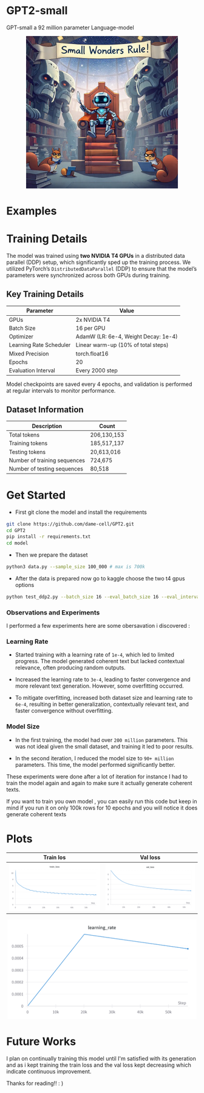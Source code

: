 # GPT2-small
GPT-small a 92 million parameter Language-model   

<p align="center">
  <img src="images/small_ronot.png" alt="cutegpt" width="400"/>
</p>

# Examples 


# Training Details 

The model was trained using **two NVIDIA T4 GPUs** in a distributed data parallel (DDP) setup, which significantly sped up the training process. We utilized PyTorch’s `DistributedDataParallel` (DDP) to ensure that the model’s parameters were synchronized across both GPUs during training. 

## Key Training Details

| **Parameter**             | **Value**                               |
|---------------------------|-----------------------------------------|
| GPUs                      | 2x NVIDIA T4                            |
| Batch Size                | 16 per GPU                              |
| Optimizer                 | AdamW (LR: 6e-4, Weight Decay: 1e-4)    |
| Learning Rate Scheduler    | Linear warm-up (10% of total steps)     |
| Mixed Precision            | torch.float16          |
| Epochs                    | 20                                      |
| Evaluation Interval        | Every 2000 step                        |


Model checkpoints are saved every 4 epochs, and validation is performed at regular intervals to monitor performance. 

## Dataset Information

| **Description**            | **Count**       |
|----------------------------|-----------------|
| Total tokens               | 206,130,153      |
| Training tokens            | 185,517,137       |
| Testing tokens             | 20,613,016        |
| Number of training sequences| 724,675    |
| Number of testing sequences | 80,518        |


# Get Started
- First git clone the model and install the requirements 
```bash
git clone https://github.com/dame-cell/GPT2.git
cd GPT2 
pip install -r requirements.txt
cd model 
```
- Then we prepare the dataset
```bash
python3 data.py --sample_size 100_000 # max is 700k 
```
- After the data is prepared now go to kaggle choose the two t4 gpus options
```bash
python test_ddp2.py --batch_size 16 --eval_batch_size 16 --eval_interval 2000 --epochs 12 --train_data "path to the train_npz" --test_data "path to the test_npz"
```
### Observations and Experiments


I performed a few experiments here are some obersavation i discovered :

### Learning Rate
- Started training with a learning rate of `1e-4`, which led to limited progress. The model generated coherent text but lacked contextual relevance, often producing random outputs.

- Increased the learning rate to `3e-4`, leading to faster convergence and more relevant text generation. However, some overfitting occurred.

- To mitigate overfitting, increased both dataset size and learning rate to `6e-4`, resulting in better generalization, contextually relevant text, and faster convergence without overfitting.

### Model Size

- In the first training, the model had over `200 million` parameters. This was not ideal given the small dataset, and training it led to poor results.

- In the second iteration, I reduced the model size to `90+ million` parameters. This time, the model performed significantly better.

These experiments were done after a lot of iteration for instance I had to train the model again and again to make sure it actually generate coherent texts.

If you want to train you own model , you can easily run this code but keep in mind if you run it on only 100k rows for 10 epochs and you will notice it does generate coherent texts 

# Plots 

| Train los | Val loss |
|:-----:|:-------:|
| <img src="images/W&B Chart 9_23_2024, 5_22_28 PM.png" width="500" alt="Tokenization Comparison Hindi"> | <img src="images/W&B Chart 9_23_2024, 5_22_39 PM.png" width="500" alt="Tokenization Comparison English"> | 

<p align="center">
  <img src="images/W&B Chart 9_23_2024, 5_22_46 PM.png" alt="lr" width="500"/>
</p>

# Future Works 
I plan on continually training this model until I'm satisfied with its generation and as i kept training the train loss and the  val loss kept decreasing which  indicate continuous improvement. 


Thanks for reading!! : ) 
